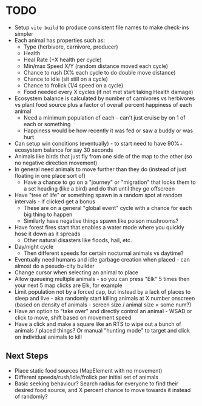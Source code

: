 # TODO

- Setup `vite build` to produce consistent file names to make check-ins simpler
- Each animal has properties such as:
  - Type (herbivore, carnivore, producer)
  - Health
  - Heal Rate (+X health per cycle)
  - Min/max Speed X/Y (random distance moved each cycle)
  - Chance to rush (X% each cycle to do double move distance)
  - Chance to idle (sit still on a cycle)
  - Chance to frolick (1/4 speed on a cycle)
  - Food needed every X cycles (if not met start taking Health damage)
- Ecosystem balance is calculated by number of carnivores vs herbivores vs plant food source plus a factor of overall percent happiness of each animal
  - Need a minimum population of each - can't just cruise by on 1 of each or something
  - Happiness would be how recently it was fed or saw a buddy or was hurt
- Can setup win conditions (eventually) - to start need to have 90%+ ecosystem balance for say 30 seconds
- Animals like birds that just fly from one side of the map to the other (so no negative direction movement)
- In general need animals to move further than they do (instead of just floating in one place sort of)
  - Have a chance to go on a "journey" or "migration" that locks them to a set heading (like a bird) and do that until they go offscreen
- Have "tree of life" or something spawn in a random spot at random intervals - if clicked get a bonus
  - These are on a general "global event" cycle with a chance for each big thing to happen
  - Similarly have negative things spawn like poison mushrooms?
- Have forest fires start that enables a water mode where you quickly hose it down as it spreads
  - Other natural disasters like floods, hail, etc.
- Day/night cycle
  - Then different speeds for certain nocturnal animals vs daytime?
- Eventually need humans and idle garbage creation when placed - can almost do a pseudo-city builder
- Change cursor when selecting an animal to place
- Allow queueing multiple animals - so you can press "Elk" 5 times then your next 5 map clicks are Elk, for example
- Limit population not by a forced cap, but instead by a lack of places to sleep and live - aka randomly start killing animals at X number onscreen
  (based on density of animals - screen size / animal size = some num?)
- Have an option to "take over" and directly control an animal - WSAD or click to move, shift based on movement speed
- Have a click and make a square like an RTS to wipe out a bunch of animals / placed things? Or manual "hunting mode" to target and click on individual animals to kill

## Next Steps

- Place static food sources (MapElement with no movement)
- Different speeds/rush/idle/frolick per initial set of animals
- Basic seeking behaviour? Search radius for everyone to find their desired food source, and X percent chance to move towards it instead of randomly?
